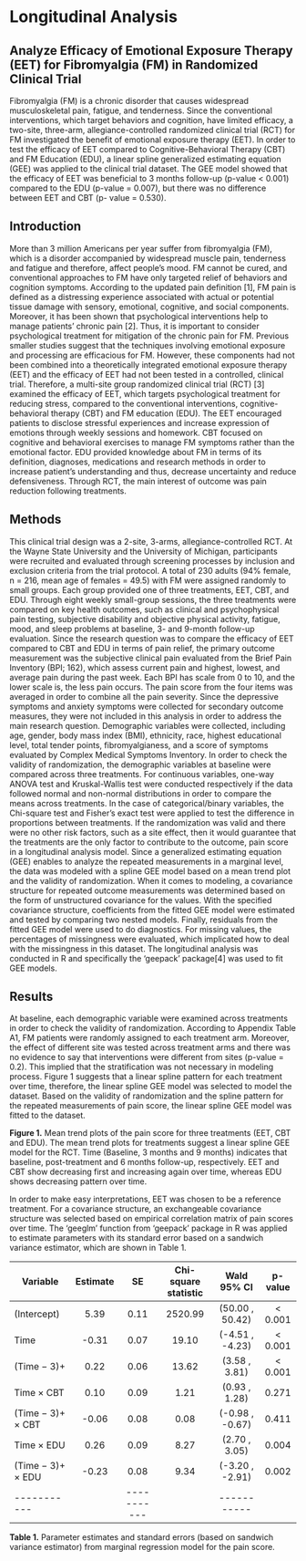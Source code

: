 # Longitudinal Analysis

## Analyze Efficacy of Emotional Exposure Therapy (EET) for Fibromyalgia (FM) in Randomized Clinical Trial

Fibromyalgia (FM) is a chronic disorder that causes widespread musculoskeletal pain, fatigue, and tenderness. Since the conventional interventions, which target behaviors and cognition, have limited efficacy, a two-site, three-arm, allegiance-controlled randomized clinical trial (RCT) for FM investigated the benefit of emotional exposure therapy (EET). In order to test the efficacy of EET compared to Cognitive-Behavioral Therapy (CBT) and FM Education (EDU), a linear spline generalized estimating equation (GEE) was applied to the clinical trial dataset. The GEE model showed that the efficacy of EET was beneficial to 3 months follow-up (p-value < 0.001) compared to the EDU (p-value = 0.007), but there was no difference between EET and CBT (p- value = 0.530).

## Introduction

More than 3 million Americans per year suffer from fibromyalgia (FM), which is a disorder accompanied by widespread muscle pain, tenderness and fatigue and therefore, affect people’s mood. FM cannot be cured, and conventional approaches to FM have only targeted relief of behaviors and cognition symptoms. According to the updated pain definition [1], FM pain is defined as a distressing experience associated with actual or potential tissue damage with sensory, emotional, cognitive, and social components. Moreover, it has been shown that psychological interventions help to manage patients’ chronic pain [2]. Thus, it is important to consider psychological treatment for mitigation of the chronic pain for FM. Previous smaller studies suggest that the techniques involving emotional exposure and processing are efficacious for FM. However, these components had not been combined into a theoretically integrated emotional exposure therapy (EET) and the efficacy of EET had not been tested in a controlled, clinical trial. Therefore, a multi-site group randomized clinical trial (RCT) [3] examined the efficacy of EET, which targets psychological treatment for reducing stress, compared to the conventional interventions, cognitive-behavioral therapy (CBT) and FM education (EDU). The EET encouraged patients to disclose stressful experiences and increase expression of emotions through weekly sessions and homework. CBT focused on cognitive and behavioral exercises to manage FM symptoms rather than the emotional factor. EDU provided knowledge about FM in terms of its definition, diagnoses, medications and research methods in order to increase patient’s understanding and thus, decrease uncertainty and reduce defensiveness. Through RCT, the main interest of outcome was pain reduction following treatments.

## Methods

This clinical trial design was a 2-site, 3-arms, allegiance-controlled RCT. At the Wayne State University and the University of Michigan, participants were recruited and evaluated through screening processes by inclusion and exclusion criteria from the trial protocol. A total of 230 adults (94% female, n = 216, mean age of females = 49.5) with FM were assigned randomly to small groups. Each group provided one of three treatments, EET, CBT, and EDU. Through eight weekly small-group sessions, the three treatments were compared on key health outcomes, such
as clinical and psychophysical pain testing, subjective disability and objective physical activity, fatigue, mood, and sleep problems at baseline, 3- and 9-month follow-up evaluation. Since the research question was to compare the efficacy of EET compared to CBT and EDU in terms of pain relief, the primary outcome measurement was the subjective clinical pain evaluated from the Brief Pain Inventory (BPI; 162), which assess current pain and highest, lowest, and average pain during the past week. Each BPI has scale from 0 to 10, and the lower scale is, the less pain occurs. The pain score from the four items was averaged in order to combine all the pain severity. Since the depressive symptoms and anxiety symptoms were collected for secondary outcome measures, they were not included in this analysis in order to address the main research question. Demographic variables were collected, including age, gender, body mass index (BMI), ethnicity, race, highest educational level, total tender points, fibromyalgianess, and a score of symptoms evaluated by Complex Medical Symptoms Inventory. In order to check the validity of randomization, the demographic variables at baseline were compared across three treatments. For continuous variables, one-way ANOVA test and Kruskal-Wallis test were conducted respectively if the data followed normal and non-normal distributions in order to compare the means across treatments. In the case of categorical/binary variables, the Chi-square test and Fisher’s exact test were applied to test the difference in proportions between treatments. If the randomization was valid and there were no other risk factors, such as a site effect, then it would guarantee that the treatments are the only factor to contribute to the outcome, pain score in a longitudinal analysis model. Since a generalized estimating equation (GEE) enables to analyze the repeated measurements in a marginal level, the data was modeled with a spline GEE model based on a mean trend plot and the validity of randomization. When it comes to modeling, a covariance structure for repeated outcome measurements was determined based on the form of unstructured covariance for the values. With the specified covariance structure, coefficients from the fitted GEE model were estimated and tested by comparing two nested models. Finally, residuals from the fitted GEE model were used to do diagnostics. For missing values, the percentages of missingness were evaluated, which implicated how to deal with the missingness in this dataset. The longitudinal analysis was conducted in R and specifically the ‘geepack’ package[4] was used to fit GEE models.

## Results

At baseline, each demographic variable were examined across treatments in order to check the validity of randomization. According to Appendix Table A1, FM patients were randomly assigned to each treatment arm. Moreover, the effect of different site was tested across treatment arms and there was no evidence to say that interventions were different from sites (p-value = 0.2). This implied that the stratification was not necessary in modeling process. Figure 1 suggests that a linear spline pattern for each treatment over time, therefore, the linear spline GEE model was selected to model the dataset. Based on the validity of randomization and the spline pattern for the repeated measurements of pain score, the linear spline GEE model was fitted to the dataset.


__Figure 1.__ Mean trend plots of the pain score for three treatments (EET, CBT and EDU).
The mean trend plots for treatments suggest a linear spline GEE model for the RCT. Time (Baseline, 3 months and 9 months) indicates that baseline, post-treatment and 6 months follow-up, respectively. EET and CBT show decreasing first and increasing again over time, whereas EDU shows decreasing pattern over time.

In order to make easy interpretations, EET was chosen to be a reference treatment. For a covariance structure, an exchangeable covariance structure was selected based on empirical correlation matrix of pain scores over time. The ‘geeglm’ function from ‘geepack’ package in R was applied to estimate parameters with its standard error based on a sandwich variance estimator, which are shown in Table 1.

| Variable   |   Estimate   |     SE    |   Chi-square statistic   | Wald 95% CI   |   p-value   | 
| -----------|:------------:|:------------:|:------------:|:------------:|:------------:|
|(Intercept) | 5.39  | 0.11 | 2520.99 | (50.00 , 50.42) | < 0.001 |
| Time       | -0.31 | 0.07 | 19.10 | (-4.51 , -4.23) | < 0.001 |
| (Time − 3)+ | 0.22 | 0.06 | 13.62 | (3.58 , 3.81) | < 0.001 |
| Time × CBT | 0.10 | 0.09 | 1.21 | (0.93 , 1.28) | 0.271 |
| (Time − 3)+ × CBT| -0.06 | 0.08 | 0.08 | (-0.98 , -0.67) | 0.411 |
| Time × EDU  | 0.26 | 0.09 | 8.27 | (2.70 , 3.05) | 0.004 |
|(Time − 3)+ × EDU | -0.23 | 0.08 | 9.34 | (-3.20 , -2.91) | 0.002 |
| -----------|| -----------|| -----------|| -----------|| -----------|| -----------|
__Table 1.__ Parameter estimates and standard errors (based on sandwich variance estimator) from marginal regression model for the pain score.
